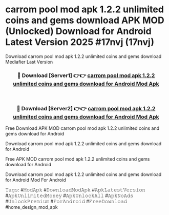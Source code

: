 # carrom pool mod apk 1.2.2 unlimited coins and gems download APK MOD (Unlocked) Download for Android Latest Version 2025 #17nvj (17nvj)
Download carrom pool mod apk 1.2.2 unlimited coins and gems download Mediafier Last Version

<div align="center">
<h3>🔴 Download [Server1] 👉👉 <a href="https://app.mediaupload.pro?title=carrom_pool_mod_apk_1.2.2_unlimited_coins_and_gems_download&ref=24F">carrom pool mod apk 1.2.2 unlimited coins and gems download for Android Mod Apk</a></h3><br>

<h3>🔴 Download [Server2] 👉👉 <a href="https://app.mediaupload.pro?title=carrom_pool_mod_apk_1.2.2_unlimited_coins_and_gems_download&ref=24F">carrom pool mod apk 1.2.2 unlimited coins and gems download for Android Mod Apk</a></h3>
</div>


Free Download APK MOD carrom pool mod apk 1.2.2 unlimited coins and gems download for Android

Download carrom pool mod apk 1.2.2 unlimited coins and gems download for Android 

Free APK MOD carrom pool mod apk 1.2.2 unlimited coins and gems download for Android 

Download carrom pool mod apk 1.2.2 unlimited coins and gems download for Android Mod For Android

𝚃𝚊𝚐𝚜: #𝙼𝚘𝚍𝙰𝚙𝚔 #𝙳𝚘𝚠𝚗𝚕𝚘𝚊𝚍𝙼𝚘𝚍𝙰𝚙𝚔 #𝙰𝚙𝚔𝙻𝚊𝚝𝚎𝚜𝚝𝚅𝚎𝚛𝚜𝚒𝚘𝚗 #𝙰𝚙𝚔𝚄𝚗𝚕𝚒𝚖𝚒𝚝𝚎𝚍𝙼𝚘𝚗𝚎𝚢 #𝙰𝚙𝚔𝚄𝚗𝚕𝚘𝚌𝚔𝙰𝚕𝚕 #𝙰𝚙𝚔𝙽𝚘𝙰𝚍𝚜 #𝚄𝚗𝚕𝚘𝚌𝚔𝙿𝚛𝚎𝚖𝚒𝚞𝚖 #𝙵𝚘𝚛𝙰𝚗𝚍𝚛𝚘𝚒𝚍 #𝙵𝚛𝚎𝚎𝙳𝚘𝚠𝚗𝚕𝚘𝚊𝚍 #home_design_mod_apk